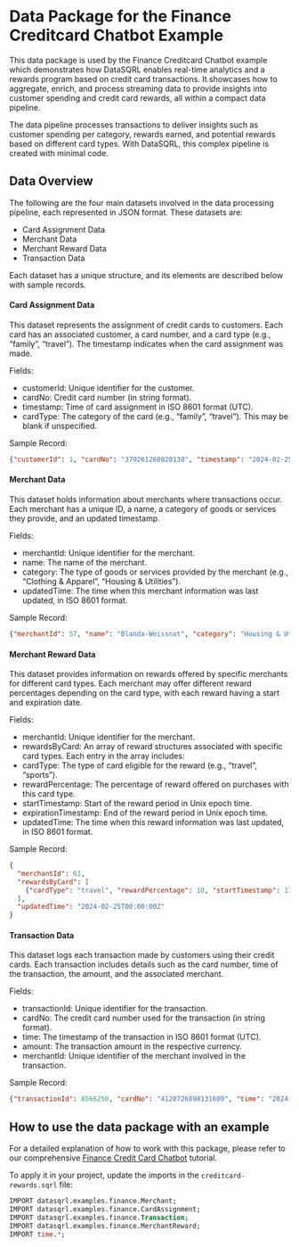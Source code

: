 # Data Package for the Finance Creditcard Chatbot Example

This data package is used by the Finance Creditcard Chatbot example which demonstrates how DataSQRL enables real-time
analytics and a rewards program based on credit card transactions. It showcases how to aggregate, enrich, and process
streaming data to provide insights into customer spending and credit card rewards, all within a compact data pipeline.

The data pipeline processes transactions to deliver insights such as customer spending per category, rewards earned,
and potential rewards based on different card types. With DataSQRL, this complex pipeline is created with minimal code.

## Data Overview

The following are the four main datasets involved in the data processing pipeline, each represented in JSON format. These datasets are:
- Card Assignment Data
- Merchant Data
- Merchant Reward Data
- Transaction Data

Each dataset has a unique structure, and its elements are described below with sample records.

#### Card Assignment Data

This dataset represents the assignment of credit cards to customers. Each card has an associated customer, a card number,
and a card type (e.g., “family”, “travel”). The timestamp indicates when the card assignment was made.

Fields:
- customerId: Unique identifier for the customer.
- cardNo: Credit card number (in string format).
- timestamp: Time of card assignment in ISO 8601 format (UTC).
- cardType: The category of the card (e.g., “family”, “travel”). This may be blank if unspecified.

Sample Record:
```json
{"customerId": 1, "cardNo": "379261260820130", "timestamp": "2024-02-25T00:00:00Z", "cardType": "family"}
```

####  Merchant Data

This dataset holds information about merchants where transactions occur. Each merchant has a unique ID, a name,
a category of goods or services they provide, and an updated timestamp.

Fields:
- merchantId: Unique identifier for the merchant.
- name: The name of the merchant.
- category: The type of goods or services provided by the merchant (e.g., “Clothing & Apparel”, “Housing & Utilities”).
- updatedTime: The time when this merchant information was last updated, in ISO 8601 format.

Sample Record:
```json
{"merchantId": 57, "name": "Blanda-Weissnat", "category": "Housing & Utilities", "updatedTime": "2024-02-25T00:00:00Z"}
```

#### Merchant Reward Data

This dataset provides information on rewards offered by specific merchants for different card types. Each merchant may offer different reward percentages depending on the card type, with each reward having a start and expiration date.

Fields:
- merchantId: Unique identifier for the merchant.
- rewardsByCard: An array of reward structures associated with specific card types. Each entry in the array includes:
- cardType: The type of card eligible for the reward (e.g., “travel”, “sports”).
- rewardPercentage: The percentage of reward offered on purchases with this card type.
- startTimestamp: Start of the reward period in Unix epoch time.
- expirationTimestamp: End of the reward period in Unix epoch time.
- updatedTime: The time when this reward information was last updated, in ISO 8601 format.

Sample Record:
```json
{
  "merchantId": 61,
  "rewardsByCard": [
    {"cardType": "travel", "rewardPercentage": 10, "startTimestamp": 1709164800, "expirationTimestamp": 1710979200}
  ],
  "updatedTime": "2024-02-25T00:00:00Z"
}
```

#### Transaction Data

This dataset logs each transaction made by customers using their credit cards. Each transaction includes details such as the card number, time of the transaction, the amount, and the associated merchant.

Fields:
- transactionId: Unique identifier for the transaction.
- cardNo: The credit card number used for the transaction (in string format).
- time: The timestamp of the transaction in ISO 8601 format (UTC).
- amount: The transaction amount in the respective currency.
- merchantId: Unique identifier of the merchant involved in the transaction.

Sample Record:
```json
{"transactionId": 8566250, "cardNo": "4120726898131609", "time": "2024-02-26T08:33:11.871Z", "amount": 443.45, "merchantId": 51}
```

## How to use the data package with an example

For a detailed explanation of how to work with this package, please refer to our comprehensive
[Finance Credit Card Chatbot](https://github.com/DataSQRL/datasqrl-examples/blob/main/finance-credit-card-chatbot/README.md) tutorial.

To apply it in your project, update the imports in the `creditcard-rewards.sqrl` file:
```sql
IMPORT datasqrl.examples.finance.Merchant;
IMPORT datasqrl.examples.finance.CardAssignment;
IMPORT datasqrl.examples.finance.Transaction;
IMPORT datasqrl.examples.finance.MerchantReward;
IMPORT time.*;
```

